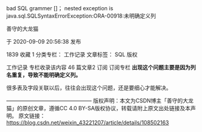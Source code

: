 bad SQL grammer []； nested exception is java.sql.SQLSyntaxErrorException:ORA-00918:未明确定义列

善守的大龙猫

于 2020-09-09 20:56:38 发布

1839
 收藏 1
分类专栏： 工作记录 文章标签： SQL
版权

工作记录
专栏收录该内容
46 篇文章2 订阅
订阅专栏
**出现这个问题主要是因为列名重复，导致不能明确定义列。**

很多表及字段关联以后，往往会出现这个问题，还是要细心才能解决。

————————————————
版权声明：本文为CSDN博主「善守的大龙猫」的原创文章，遵循CC 4.0 BY-SA版权协议，转载请附上原文出处链接及本声明。
原文链接：https://blog.csdn.net/weixin_43221207/article/details/108502163